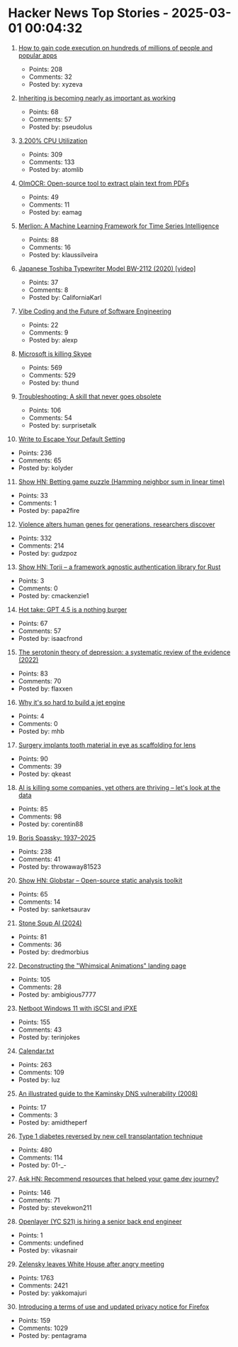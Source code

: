 # Hacker News Top Stories - 2025-03-01 00:04:32

1. [How to gain code execution on hundreds of millions of people and popular apps](https://kibty.town/blog/todesktop/)
   - Points: 208
   - Comments: 32
   - Posted by: xyzeva

2. [Inheriting is becoming nearly as important as working](https://www.economist.com/leaders/2025/02/27/inheriting-is-becoming-nearly-as-important-as-working)
   - Points: 68
   - Comments: 57
   - Posted by: pseudolus

3. [3,200% CPU Utilization](https://josephmate.github.io/2025-02-26-3200p-cpu-util/)
   - Points: 309
   - Comments: 133
   - Posted by: atomlib

4. [OlmOCR: Open-source tool to extract plain text from PDFs](https://olmocr.allenai.org/)
   - Points: 49
   - Comments: 11
   - Posted by: eamag

5. [Merlion: A Machine Learning Framework for Time Series Intelligence](https://github.com/salesforce/Merlion)
   - Points: 88
   - Comments: 16
   - Posted by: klaussilveira

6. [Japanese Toshiba Typewriter Model BW-2112 (2020) [video]](https://www.youtube.com/watch?v=JZcui85b4EE)
   - Points: 37
   - Comments: 8
   - Posted by: CaliforniaKarl

7. [Vibe Coding and the Future of Software Engineering](https://alexp.pl/2025/02/19/vibe-coding.html)
   - Points: 22
   - Comments: 9
   - Posted by: alexp

8. [Microsoft is killing Skype](https://www.windowscentral.com/microsoft/microsoft-is-reportedly-killing-skype-after-14-years-of-neglect)
   - Points: 569
   - Comments: 529
   - Posted by: thund

9. [Troubleshooting: A skill that never goes obsolete](https://www.autodidacts.io/troubleshooting/)
   - Points: 106
   - Comments: 54
   - Posted by: surprisetalk

10. [Write to Escape Your Default Setting](https://kupajo.com/write-to-escape-your-default-setting/)
   - Points: 236
   - Comments: 65
   - Posted by: kolyder

11. [Show HN: Betting game puzzle (Hamming neighbor sum in linear time)](undefined)
   - Points: 33
   - Comments: 1
   - Posted by: papa2fire

12. [Violence alters human genes for generations, researchers discover](https://news.ufl.edu/2025/02/syrian-violence-epigenetics/)
   - Points: 332
   - Comments: 214
   - Posted by: gudzpoz

13. [Show HN: Torii – a framework agnostic authentication library for Rust](https://github.com/cmackenzie1/torii-rs)
   - Points: 3
   - Comments: 0
   - Posted by: cmackenzie1

14. [Hot take: GPT 4.5 is a nothing burger](https://garymarcus.substack.com/p/hot-take-gpt-45-is-a-nothing-burger)
   - Points: 67
   - Comments: 57
   - Posted by: isaacfrond

15. [The serotonin theory of depression: a systematic review of the evidence (2022)](https://www.nature.com/articles/s41380-022-01661-0)
   - Points: 83
   - Comments: 70
   - Posted by: flaxxen

16. [Why it's so hard to build a jet engine](https://www.construction-physics.com/p/why-its-so-hard-to-build-a-jet-engine)
   - Points: 4
   - Comments: 0
   - Posted by: mhb

17. [Surgery implants tooth material in eye as scaffolding for lens](https://www.cbc.ca/radio/asithappens/tooth-in-eye-surgery-canada-1.7470626)
   - Points: 90
   - Comments: 39
   - Posted by: qkeast

18. [AI is killing some companies, yet others are thriving – let's look at the data](https://www.elenaverna.com/p/ai-is-killing-some-companies-yet)
   - Points: 85
   - Comments: 98
   - Posted by: corentin88

19. [Boris Spassky: 1937–2025](https://en.chessbase.com/post/boris-spassky-1937-2025)
   - Points: 238
   - Comments: 41
   - Posted by: throwaway81523

20. [Show HN: Globstar – Open-source static analysis toolkit](undefined)
   - Points: 65
   - Comments: 14
   - Posted by: sanketsaurav

21. [Stone Soup AI (2024)](https://simons.berkeley.edu/news/stone-soup-ai)
   - Points: 81
   - Comments: 36
   - Posted by: dredmorbius

22. [Deconstructing the "Whimsical Animations" landing page](https://www.joshwcomeau.com/blog/whimsical-animations/)
   - Points: 105
   - Comments: 28
   - Posted by: ambigious7777

23. [Netboot Windows 11 with iSCSI and iPXE](https://terinstock.com/post/2025/02/Netboot-Windows-11-with-iSCSI-and-iPXE/)
   - Points: 155
   - Comments: 43
   - Posted by: terinjokes

24. [Calendar.txt](https://terokarvinen.com/2021/calendar-txt/)
   - Points: 263
   - Comments: 109
   - Posted by: Iuz

25. [An illustrated guide to the Kaminsky DNS vulnerability (2008)](http://unixwiz.net/techtips/iguide-kaminsky-dns-vuln.html)
   - Points: 17
   - Comments: 3
   - Posted by: amidtheperf

26. [Type 1 diabetes reversed by new cell transplantation technique](https://newatlas.com/diabetes/islet-transplantation-type-1-diabetes/)
   - Points: 480
   - Comments: 114
   - Posted by: 01-_-

27. [Ask HN: Recommend resources that helped your game dev journey?](undefined)
   - Points: 146
   - Comments: 71
   - Posted by: stevekwon211

28. [Openlayer (YC S21) is hiring a senior back end engineer](https://www.ycombinator.com/companies/openlayer/jobs/yIE9WI3-senior-backend-engineer)
   - Points: 1
   - Comments: undefined
   - Posted by: vikasnair

29. [Zelensky leaves White House after angry meeting](https://www.bbc.com/news/live/c625ex282zzt)
   - Points: 1763
   - Comments: 2421
   - Posted by: yakkomajuri

30. [Introducing a terms of use and updated privacy notice for Firefox](https://blog.mozilla.org/en/products/firefox/firefox-news/firefox-terms-of-use/)
   - Points: 159
   - Comments: 1029
   - Posted by: pentagrama

